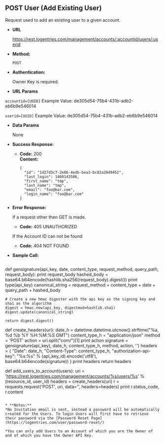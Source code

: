 **POST User (Add Existing User)**
----
  Request used to add an existing user to a given account.

* **URL**

  https://rest.logentries.com/management/accounts/:accountid/users/:userid

* **Method:**
  

  `POST`

* **Authentication:**
  
  Owner Key is required.
  
*  **URL Params**
  
  `accountid=[UUID]`
  Example Value: de305d54-75b4-431b-adb2-eb6b9e546014

  `userid=[UUID]`
  Example Value: de305d54-75b4-431b-adb2-eb6b9e546014

* **Data Params**

  None

* **Success Response:**
   
  * **Code:** 200 <br />
    **Content:** 
    
    ```
    {
      "id": "1d27d3c7-2e86-4edb-bea3-bc82a2049452",
      "last_login": 1460143586,
      "first_name": "tmp",
      "last_name": "tmp",
      "email": "foo@bar.com",
      "login_name": "foo@bar.com"
    }   
    ```
 
* **Error Response:**

  If a request other then GET is made.
  * **Code:** 405 UNAUTHORIZED <br />

  If the Account ID can not be found
  * **Code:** 404 NOT FOUND <br />

* **Sample Call:**

  ``` python
def gensignature(api_key, date, content_type, request_method, query_path, request_body):
    print request_body
    hashed_body = base64.b64encode(hashlib.sha256(request_body).digest())
    print type(api_key)
    canonical_string = request_method + content_type + date + query_path + hashed_body

    # Create a new hmac digester with the api key as the signing key and sha1 as the algorithm
    digest = hmac.new(api_key, digestmod=hashlib.sha1)
    digest.update(canonical_string)

    return digest.digest()


def create_headers(uri):
    date_h = datetime.datetime.utcnow().strftime("%a, %d %b %Y %H:%M:%S GMT")
    content_type_h = "application/json"
    method = 'POST'
    action = uri.split("com/")[1]
    print action
    signature = gensignature(api_key), date_h, content_type_h, method, action, '')
    headers = {
        "Date": date_h,
        "Content-Type": content_type_h,
        "authorization-api-key": "%s:%s" % (api_key_id).encode('utf8'), base64.b64encode(signature))
    }
    print headers
    return headers


def add_users_to_account(users):
      uri = 'https://rest.logentries.com/management/accounts/%s/users/%s' % (resource_id, user_id)
      headers = create_headers(uri)
      r = requests.request('POST', uri, data='', headers=headers)
      print r.status_code, r.content
  ```

* **Notes:**
*No Invitation email is sent, instead a password will be automatically created for the Users. To login Users will first have to retrieve their password via the [Password Reset Page](https://logentries.com/user/password-reset/)

*You can only add Users to an Account of which you are the Owner of and of which you have the Owner API Key.
